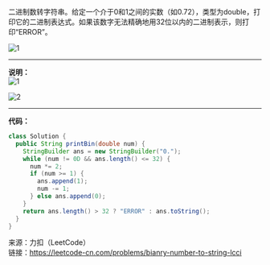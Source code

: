 二进制数转字符串。给定一个介于0和1之间的实数（如0.72），类型为double，打印它的二进制表达式。如果该数字无法精确地用32位以内的二进制表示，则打印“ERROR”。

![1](https://user-images.githubusercontent.com/56785086/148333977-d9c4c8c0-87c6-4279-8fce-892cbc91124d.PNG)

*** 

**说明：**                
![1](https://user-images.githubusercontent.com/56785086/149720701-8c5466cd-e7ba-424e-8b6a-800fb6b2e0db.PNG)                     

![2](https://user-images.githubusercontent.com/56785086/149720883-96cd9615-a441-4e7d-9dcd-1366f697b0b2.PNG)

***

**代码：**
```java
class Solution {
  public String printBin(double num) {
    StringBuilder ans = new StringBuilder("0.");
    while (num != 0D && ans.length() <= 32) {
      num *= 2;
      if (num >= 1) {
        ans.append(1);
        num -= 1;
      } else ans.append(0);
    }
    return ans.length() > 32 ? "ERROR" : ans.toString();
  }
}
```


来源：力扣（LeetCode）                        
链接：https://leetcode-cn.com/problems/bianry-number-to-string-lcci
